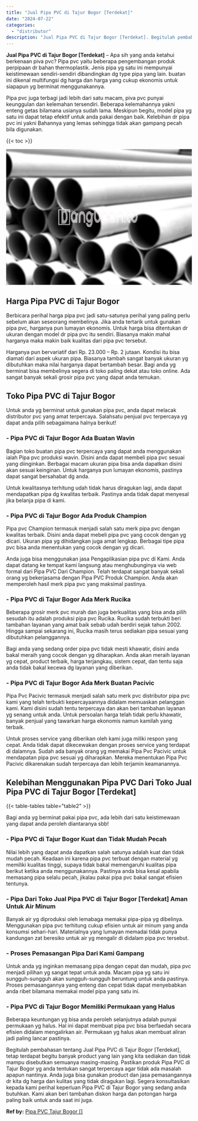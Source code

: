 ```yaml
---
title: "Jual Pipa PVC di Tajur Bogor [Terdekat]"
date: "2024-07-22"
categories: 
  - "distributor"
description: "Jual Pipa PVC di Tajur Bogor [Terdekat]. Begitulah pembahasan tentang Jual Pipa PVC di Tajur Bogor [Terdekat], tetap terdapat begitu banyak product yang la..."
---
```


**Jual Pipa PVC di Tajur Bogor \[Terdekat\]** – Apa sih yang anda ketahui berkenaan piva pvc? Pipa pvc yaitu beberapa pengembangan produk perpipaan dr bahan thermoplastik. Jenis pipa yg satu ini mempunyai keistimewaan sendiri-sendiri dibandingkan dg type pipa yang lain. buatan ini dikenal multifungsi dg harga dan harga yang cukup ekonomis untuk siapapun yg berminat menggunakannya.

Pipa pvc juga terbagi jadi lebih dari satu macam, piva pvc punyai keunggulan dan kelemahan tersendiri. Beberapa kelemahannya yakni enteng getas bilamana usianya sudah lama. Meskipun begitu, model pipa yg satu ini dapat tetap efektif untuk anda pakai dengan baik. Kelebihan dr pipa pvc ini yakni Bahannya yang lemas sehingga tidak akan gampang pecah bila digunakan.

{{< toc >}}

![Jual Pipa PVC di Tajur Bogor [Terdekat]](/images/jaul-pipa-pvc-54.png)

## Harga Pipa PVC di Tajur Bogor

Berbicara perihal harga pipa pvc jadi satu-satunya perihal yang paling perlu sebelum akan seseorang membelinya. Jika anda tertarik untuk gunakan pipa pvc, harganya pun lumayan ekonomis. Untuk harga bisa ditentukan dr ukuran dengan model dr pipa pvc itu sendiri. Biasanya makin mahal harganya maka makin baik kualitas dari pipa pvc tersebut.

Harganya pun bervariatif dari Rp. 23.000 – Rp. 2 jutaan. Kondisi itu bisa diamati dari aspek ukuran pipa. Biasanya tambah sangat banyak ukuran yg dibutuhkan maka nilai harganya dapat bertambah besar. Bagi anda yg berminat bisa membelinya segera di toko paling dekat atau toko online. Ada sangat banyak sekali grosir pipa pvc yang dapat anda temukan.

## Toko Pipa PVC di Tajur Bogor

Untuk anda yg berminat untuk gunakan pipa pvc, anda dapat melacak distributor pvc yang amat terpercaya. Salahsatu penjual pvc terpercaya yg dapat anda pilih sebagaimana halnya berikut!

### \- Pipa PVC di Tajur Bogor Ada Buatan Wavin

Bagian toko buatan pipa pvc terpercaya yang dapat anda menggunakan ialah Pipa pvc produksi wavin. Disini anda dapat membeli pipa pvc sesuai yang diinginkan. Berbagai macam ukuran pipa bisa anda dapatkan disini akan sesuai keinginan. Untuk harganya pun lumayan ekonomis, pastinya dapat sangat bersahabat dg anda.

Untuk kwalitasnya terhitung udah tidak harus diragukan lagi, anda dapat mendapatkan pipa dg kwalitas terbaik. Pastinya anda tidak dapat menyesal jika belanja pipa di kami.

### \- Pipa PVC di Tajur Bogor Ada Produk Champion

Pipa pvc Champion termasuk menjadi salah satu merk pipa pvc dengan kwalitas terbaik. Disini anda dapat mebeli pipa pvc yang cocok dengan yg dicari. Ukuran pipa yg dihidangkan juga amat lengkap. Berbagai tipe pipa pvc bisa anda menentukan yang cocok dengan yg dicari.

Anda juga bisa menggunakan jasa Pengaplikasian pipa pvc di Kami. Anda dapat datang ke tempat kami langsung atau menghubunginya via web formal dari Pipa PVC Dari Champion. Telah terdapat sangat banyak sekali orang yg bekerjasama dengan Pipa PVC Produk Champion. Anda akan memperoleh hasil merk pipa pvc yang maksimal pastinya.

### \- Pipa PVC di Tajur Bogor Ada Merk Rucika

Beberapa grosir merk pvc murah dan juga berkualitas yang bisa anda pilih sesudah itu adalah produksi pipa pvc Rucika. Rucika sudah terbukti beri tambahan layanan yang amat baik sebab udah berdiri sejak tahun 2002. Hingga sampai sekarang ini, Rucika masih terus sediakan pipa sesuai yang dibutuhkan pelanggannya.

Bagi anda yang sedang order pipa pvc tidak mesti khawatir, disini anda bakal meraih yang cocok dengan yg diharapkan. Anda akan meraih layanan yg cepat, product terbaik, harga terjangkau, sistem cepat, dan tentu saja anda tidak bakal kecewa dg layanan yang diberikan.

### \- Pipa PVC di Tajur Bogor Ada Merk Buatan Pacivic

Pipa Pvc Pacivic termasuk menjadi salah satu merk pvc distributor pipa pvc kami yang telah terbukti kepercayaannya didalam memuaskan pelanggan kami. Kami disini sudah tentu terpercaya dan akan beri tambahan layanan yg senang untuk anda. Untuk persoalan harga telah tidak perlu khawatir, banyak penjual yang tawarkan harga ekonomis namun kamilah yang terbaik.

Untuk proses service yang diberikan oleh kami juga miliki respon yang cepat. Anda tidak dapat dikecewakan dengan proses service yang terdapat di dalamnya. Sudah ada banyak orang yg memakai Pipa Pvc Pacivic untuk mendapatan pipa pvc sesuai yg diharapkan. Mereka menentukan Pipa Pvc Pacivic dikarenakan sudah terpercaya dan lebih terjamin keamanannya.

## Kelebihan Menggunakan Pipa PVC Dari Toko Jual Pipa PVC di Tajur Bogor \[Terdekat\]

{{< table-tables table="table2" >}}

Bagi anda yg berminat pakai pipa pvc, ada lebih dari satu keistimewaan yang dapat anda peroleh diantaranya sbb!

### \- Pipa PVC di Tajur Bogor Kuat dan Tidak Mudah Pecah

Nilai lebih yang dapat anda dapatkan salah satunya adalah kuat dan tidak mudah pecah. Keadaan ini karena pipa pvc terbuat dengan material yg memiliki kualitas tinggi, supaya tidak bakal memengaruhi kualitas pipa berikut ketika anda menggunakannya. Pastinya anda bisa kesal apabila memasang pipa selalu pecah, jikalau pakai pipa pvc bakal sangat efisien tentunya.

### \- Pipa Dari Toko Jual Pipa PVC di Tajur Bogor \[Terdekat\] Aman Untuk Air Minum

Banyak air yg diproduksi oleh lemabaga memakai pipa-pipa yg dibelinya. Menggunakan pipa pvc terhitung cukup efisien untuk air minum yang anda konsumsi sehari-hari. Materialnya yang lumayan memadai tidak punya kandungan zat beresiko untuk air yg mengalir di didalam pipa pvc tersebut.

### \- Proses Pemasangan Pipa Dari Kami Gampang

Untuk anda yg inginkan memasang pipa dengan cepat dan mudah, pipa pvc menjadi pilihan yg sangat tepat untuk anda. Macam pipa yg satu ini sungguh-sungguh akan sungguh-sungguh beruntung untuk anda pastinya. Proses pemasangannya yang enteng dan cepat tidak dapat menyebabkan anda ribet bilamana memakai model pipa yang satu ini.

### \- Pipa PVC di Tajur Bogor Memiliki Permukaan yang Halus

Beberapa keuntungan yg bisa anda peroleh selanjutnya adalah punyai permukaan yg halus. Hal ini dapat membuat pipa pvc bisa berfaedah secara efisien didalam mengalirkan air. Permukaan yg halus akan membuat aliran jadi paling lancar pastinya.

Begitulah pembahasan tentang Jual Pipa PVC di Tajur Bogor \[Terdekat\], tetap terdapat begitu banyak product yang lain yang kita sediakan dan tidak mampu disebutkan semuanya masing-masing. Pastikan produk Pipa PVC di Tajur Bogor yg anda tentukan sangat terpercaya agar tidak ada masalah apapun nantinya. Anda juga bisa gunakan product dan jasa pemasangannya dr kita dg harga dan kulitas yang tidak diragukan lagi. Segera konsultasikan kepada kami perihal keperluan Pipa PVC di Tajur Bogor yang sedang anda butuhkan. Kami akan beri tambahan diskon harga dan potongan harga paling baik untuk anda saat ini juga.

**Ref by:** [Pipa PVC Tajur Bogor []](https://id.wikipedia.org/wiki/Pipa)
